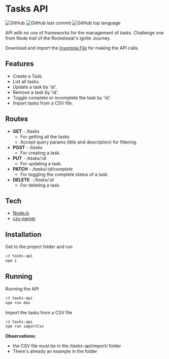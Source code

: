 # Tasks API

![GitHub](https://img.shields.io/github/license/EvandroFBL/tasks-api?style=for-the-badge) ![GitHub last commit](https://img.shields.io/github/last-commit/EvandroFBL/tasks-api?style=for-the-badge) ![GitHub top language](https://img.shields.io/github/languages/top/EvandroFBL/tasks-api?style=for-the-badge)

API with no use of frameworks for the management of tasks. Challenge one from Node trail of the Rocketseat's Ignite Journey.

Download and import the [Insomnia File](insomnia_tasks_api.json) for making the API calls.

## Features

- Create a Task.
- List all tasks.
- Update a task by 'id'.
- Remove a task by 'id'.
- Toggle complete or incomplete the task by 'id'.
- Import tasks from a CSV file.
 
## Routes

- **GET** - */tasks*
    - For getting all the tasks.
    - Accept query params (title and description) for filtering.
- **POST** - */tasks*
    - For creating a task.
- **PUT** - */tasks/:id*
    - For updating a task.
- **PATCH** - */tasks/:id/complete*
    - For toggling the complete status of a task.
- **DELETE** - */tasks/:id*
    - For deleting a task.

## Tech

- [NodeJs](https://nodejs.org/)
- [csv-parser](https://csv.js.org/)

## Installation

Get to the project folder and run
```sh
cd tasks-api
npm i
```

## Running

Running the API
```sh
cd tasks-api
npm run dev
```

Import the tasks from a CSV file

```sh
cd tasks-api
npm run importCsv
```
**Observations:** 
- the CSV file must be in the /tasks-api/import/ folder
- There's already an example in the folder
